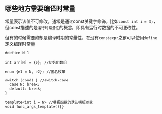 ## 哪些地方需要编译时常量
常量表示该值不可修改，通常是通过const关键字修饰，比如`const int i = 3;`，但const描述的是`运行时常量性`的概念，即具有运行时数据的不可更改性。

但有的时候需要的却是编译时期的常量性，在没有`constexpr`之前可以使用`define`定义编译时常量
```
#define N 1

int arr[N] = {0}; //初始化数组

enum {e1 = N, e2}; //匿名枚举

switch (cond) { //switch-case
  case N: break;
  default: break;
}

template<int i = N> //模板函数的默认模板参数
void func_args_template(){}
```
